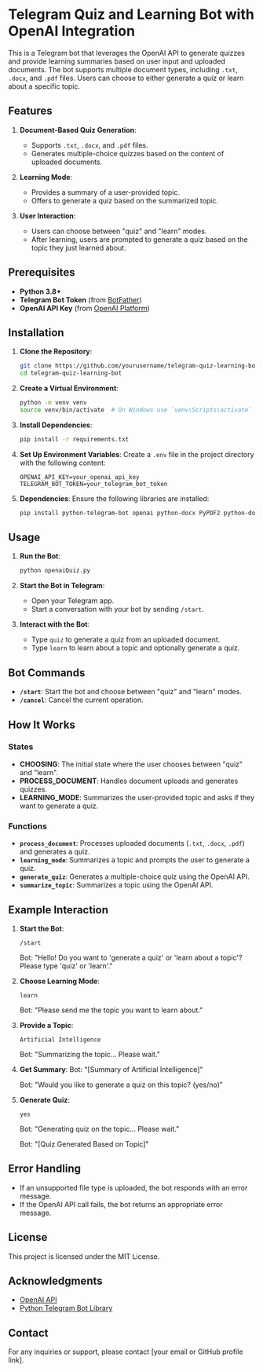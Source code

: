 # Telegram Quiz and Learning Bot with OpenAI Integration

This is a Telegram bot that leverages the OpenAI API to generate quizzes and provide learning summaries based on user input and uploaded documents. The bot supports multiple document types, including `.txt`, `.docx`, and `.pdf` files. Users can choose to either generate a quiz or learn about a specific topic.

## Features

1. **Document-Based Quiz Generation**:
   - Supports `.txt`, `.docx`, and `.pdf` files.
   - Generates multiple-choice quizzes based on the content of uploaded documents.

2. **Learning Mode**:
   - Provides a summary of a user-provided topic.
   - Offers to generate a quiz based on the summarized topic.

3. **User Interaction**:
   - Users can choose between "quiz" and "learn" modes.
   - After learning, users are prompted to generate a quiz based on the topic they just learned about.

## Prerequisites

- **Python 3.8+**
- **Telegram Bot Token** (from [BotFather](https://core.telegram.org/bots#botfather))
- **OpenAI API Key** (from [OpenAI Platform](https://platform.openai.com/))

## Installation

1. **Clone the Repository**:
   ```bash
   git clone https://github.com/yourusername/telegram-quiz-learning-bot.git
   cd telegram-quiz-learning-bot
   ```

2. **Create a Virtual Environment**:
   ```bash
   python -m venv venv
   source venv/bin/activate  # On Windows use `venv\Scripts\activate`
   ```

3. **Install Dependencies**:
   ```bash
   pip install -r requirements.txt
   ```

4. **Set Up Environment Variables**:
   Create a `.env` file in the project directory with the following content:
   ```env
   OPENAI_API_KEY=your_openai_api_key
   TELEGRAM_BOT_TOKEN=your_telegram_bot_token
   ```

5. **Dependencies**:
   Ensure the following libraries are installed:
   ```bash
   pip install python-telegram-bot openai python-docx PyPDF2 python-dotenv
   ```

## Usage

1. **Run the Bot**:
   ```bash
   python openaiQuiz.py
   ```

2. **Start the Bot in Telegram**:
   - Open your Telegram app.
   - Start a conversation with your bot by sending `/start`.

3. **Interact with the Bot**:
   - Type `quiz` to generate a quiz from an uploaded document.
   - Type `learn` to learn about a topic and optionally generate a quiz.

## Bot Commands

- **`/start`**: Start the bot and choose between "quiz" and "learn" modes.
- **`/cancel`**: Cancel the current operation.

## How It Works

### States

- **CHOOSING**: The initial state where the user chooses between "quiz" and "learn".
- **PROCESS_DOCUMENT**: Handles document uploads and generates quizzes.
- **LEARNING_MODE**: Summarizes the user-provided topic and asks if they want to generate a quiz.

### Functions

- **`process_document`**: Processes uploaded documents (`.txt`, `.docx`, `.pdf`) and generates a quiz.
- **`learning_mode`**: Summarizes a topic and prompts the user to generate a quiz.
- **`generate_quiz`**: Generates a multiple-choice quiz using the OpenAI API.
- **`summarize_topic`**: Summarizes a topic using the OpenAI API.

## Example Interaction

1. **Start the Bot**:
   ```
   /start
   ```
   Bot: "Hello! Do you want to 'generate a quiz' or 'learn about a topic'? Please type 'quiz' or 'learn'."

2. **Choose Learning Mode**:
   ```
   learn
   ```
   Bot: "Please send me the topic you want to learn about."

3. **Provide a Topic**:
   ```
   Artificial Intelligence
   ```
   Bot: "Summarizing the topic... Please wait."

4. **Get Summary**:
   Bot: "[Summary of Artificial Intelligence]"

   Bot: "Would you like to generate a quiz on this topic? (yes/no)"

5. **Generate Quiz**:
   ```
   yes
   ```
   Bot: "Generating quiz on the topic... Please wait."

   Bot: "[Quiz Generated Based on Topic]"

## Error Handling

- If an unsupported file type is uploaded, the bot responds with an error message.
- If the OpenAI API call fails, the bot returns an appropriate error message.

## License

This project is licensed under the MIT License.

## Acknowledgments

- [OpenAI API](https://platform.openai.com/)
- [Python Telegram Bot Library](https://python-telegram-bot.readthedocs.io/)

## Contact

For any inquiries or support, please contact [your email or GitHub profile link].
